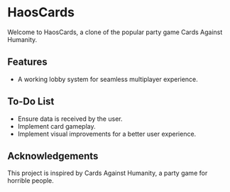 # HaosCards

Welcome to HaosCards, a clone of the popular party game Cards Against Humanity.

## Features

- A working lobby system for seamless multiplayer experience.

## To-Do List

- Ensure data is received by the user.
- Implement card gameplay.
- Implement visual improvements for a better user experience.

## Acknowledgements

This project is inspired by Cards Against Humanity, a party game for horrible people.
